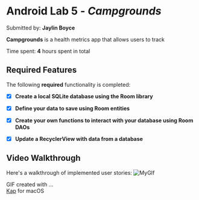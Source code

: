 # Android Lab 5 - *Campgrounds*

Submitted by: **Jaylin Boyce**

**Campgrounds** is a health metrics app that allows users to track

Time spent: **4** hours spent in total

## Required Features

The following **required** functionality is completed:

- [X] **Create a local SQLite database using the Room library**
- [X] **Define your data to save using Room entities**
- [X] **Create your own functions to interact with your database using Room DAOs**
- [X] **Update a RecyclerView with data from a database**


## Video Walkthrough

Here's a walkthrough of implemented user stories:
![MyGIf](./Campground-Walkthrough.gif)

GIF created with ...  
[Kap](https://getkap.co/) for macOS
